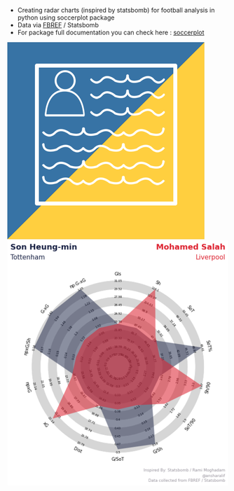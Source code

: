 - Creating radar charts (inspired by statsbomb) for football analysis in python using soccerplot package
- Data via [FBREF](https://fbref.com/en/comps/9/shooting/Premier-League-Stats#all_stats_shooting "FBREF EPL Shooting Data Stats") / Statsbomb
- For package full documentation you can check here : [soccerplot](https://github.com/Slothfulwave612/soccerplots/blob/master/docs/radar_chart.md#changing-alpha-values-for-comparison-radar)

![ezcv logo](https://raw.githubusercontent.com/Descent098/ezcv/master/.github/logo.png)
![result](https://raw.githubusercontent.com/ansharalif/Radar-Charts-for-Football-Analysis-in-Python/main/images/result.png)


